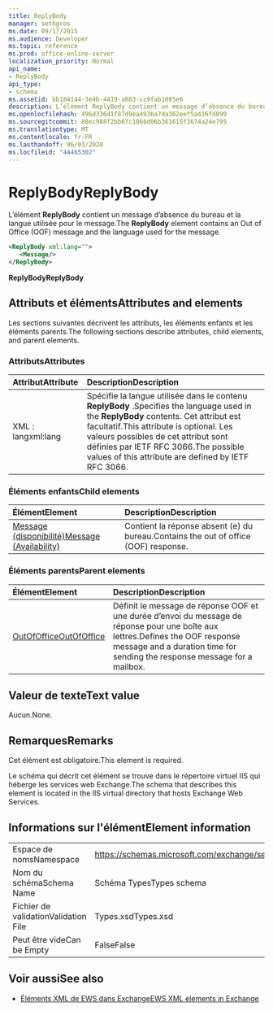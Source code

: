 ```yaml
---
title: ReplyBody
manager: sethgros
ms.date: 09/17/2015
ms.audience: Developer
ms.topic: reference
ms.prod: office-online-server
localization_priority: Normal
api_name:
- ReplyBody
api_type:
- schema
ms.assetid: bb184144-3e4b-4419-a883-cc9fab1085e6
description: L’élément ReplyBody contient un message d’absence du bureau et la langue utilisée pour le message.
ms.openlocfilehash: 496d336d1f87d9ea493ba7da362eef5a416fd899
ms.sourcegitcommit: 88ec988f2bb67c1866d06b361615f3674a24e795
ms.translationtype: MT
ms.contentlocale: fr-FR
ms.lasthandoff: 06/03/2020
ms.locfileid: "44465302"
---
```

# <a name="replybody"></a><span data-ttu-id="eaf31-103">ReplyBody</span><span class="sxs-lookup"><span data-stu-id="eaf31-103">ReplyBody</span></span>

<span data-ttu-id="eaf31-104">L’élément **ReplyBody** contient un message d’absence du bureau et la langue utilisée pour le message.</span><span class="sxs-lookup"><span data-stu-id="eaf31-104">The **ReplyBody** element contains an Out of Office (OOF) message and the language used for the message.</span></span> 
  
```XML
<ReplyBody xml:lang="">
   <Message/>
</ReplyBody>
```

 <span data-ttu-id="eaf31-105">**ReplyBody**</span><span class="sxs-lookup"><span data-stu-id="eaf31-105">**ReplyBody**</span></span>
## <a name="attributes-and-elements"></a><span data-ttu-id="eaf31-106">Attributs et éléments</span><span class="sxs-lookup"><span data-stu-id="eaf31-106">Attributes and elements</span></span>

<span data-ttu-id="eaf31-107">Les sections suivantes décrivent les attributs, les éléments enfants et les éléments parents.</span><span class="sxs-lookup"><span data-stu-id="eaf31-107">The following sections describe attributes, child elements, and parent elements.</span></span>
  
### <a name="attributes"></a><span data-ttu-id="eaf31-108">Attributs</span><span class="sxs-lookup"><span data-stu-id="eaf31-108">Attributes</span></span>

|<span data-ttu-id="eaf31-109">**Attribut**</span><span class="sxs-lookup"><span data-stu-id="eaf31-109">**Attribute**</span></span>|<span data-ttu-id="eaf31-110">**Description**</span><span class="sxs-lookup"><span data-stu-id="eaf31-110">**Description**</span></span>|
|:-----|:-----|
|<span data-ttu-id="eaf31-111">XML : lang</span><span class="sxs-lookup"><span data-stu-id="eaf31-111">xml:lang</span></span>  <br/> |<span data-ttu-id="eaf31-112">Spécifie la langue utilisée dans le contenu **ReplyBody** .</span><span class="sxs-lookup"><span data-stu-id="eaf31-112">Specifies the language used in the **ReplyBody** contents.</span></span> <span data-ttu-id="eaf31-113">Cet attribut est facultatif.</span><span class="sxs-lookup"><span data-stu-id="eaf31-113">This attribute is optional.</span></span> <span data-ttu-id="eaf31-114">Les valeurs possibles de cet attribut sont définies par IETF RFC 3066.</span><span class="sxs-lookup"><span data-stu-id="eaf31-114">The possible values of this attribute are defined by IETF RFC 3066.</span></span>  <br/> |
   
### <a name="child-elements"></a><span data-ttu-id="eaf31-115">Éléments enfants</span><span class="sxs-lookup"><span data-stu-id="eaf31-115">Child elements</span></span>

|<span data-ttu-id="eaf31-116">**Élément**</span><span class="sxs-lookup"><span data-stu-id="eaf31-116">**Element**</span></span>|<span data-ttu-id="eaf31-117">**Description**</span><span class="sxs-lookup"><span data-stu-id="eaf31-117">**Description**</span></span>|
|:-----|:-----|
|[<span data-ttu-id="eaf31-118">Message (disponibilité)</span><span class="sxs-lookup"><span data-stu-id="eaf31-118">Message (Availability)</span></span>](message-availability.md) <br/> |<span data-ttu-id="eaf31-119">Contient la réponse absent (e) du bureau.</span><span class="sxs-lookup"><span data-stu-id="eaf31-119">Contains the out of office (OOF) response.</span></span>  <br/> |
   
### <a name="parent-elements"></a><span data-ttu-id="eaf31-120">Éléments parents</span><span class="sxs-lookup"><span data-stu-id="eaf31-120">Parent elements</span></span>

|<span data-ttu-id="eaf31-121">**Élément**</span><span class="sxs-lookup"><span data-stu-id="eaf31-121">**Element**</span></span>|<span data-ttu-id="eaf31-122">**Description**</span><span class="sxs-lookup"><span data-stu-id="eaf31-122">**Description**</span></span>|
|:-----|:-----|
|[<span data-ttu-id="eaf31-123">OutOfOffice</span><span class="sxs-lookup"><span data-stu-id="eaf31-123">OutOfOffice</span></span>](outofoffice.md) <br/> |<span data-ttu-id="eaf31-124">Définit le message de réponse OOF et une durée d’envoi du message de réponse pour une boîte aux lettres.</span><span class="sxs-lookup"><span data-stu-id="eaf31-124">Defines the OOF response message and a duration time for sending the response message for a mailbox.</span></span>  <br/> |
   
## <a name="text-value"></a><span data-ttu-id="eaf31-125">Valeur de texte</span><span class="sxs-lookup"><span data-stu-id="eaf31-125">Text value</span></span>

<span data-ttu-id="eaf31-126">Aucun.</span><span class="sxs-lookup"><span data-stu-id="eaf31-126">None.</span></span>
  
## <a name="remarks"></a><span data-ttu-id="eaf31-127">Remarques</span><span class="sxs-lookup"><span data-stu-id="eaf31-127">Remarks</span></span>

<span data-ttu-id="eaf31-128">Cet élément est obligatoire.</span><span class="sxs-lookup"><span data-stu-id="eaf31-128">This element is required.</span></span>
  
<span data-ttu-id="eaf31-129">Le schéma qui décrit cet élément se trouve dans le répertoire virtuel IIS qui héberge les services web Exchange.</span><span class="sxs-lookup"><span data-stu-id="eaf31-129">The schema that describes this element is located in the IIS virtual directory that hosts Exchange Web Services.</span></span>
  
## <a name="element-information"></a><span data-ttu-id="eaf31-130">Informations sur l'élément</span><span class="sxs-lookup"><span data-stu-id="eaf31-130">Element information</span></span>

|||
|:-----|:-----|
|<span data-ttu-id="eaf31-131">Espace de noms</span><span class="sxs-lookup"><span data-stu-id="eaf31-131">Namespace</span></span>  <br/> |https://schemas.microsoft.com/exchange/services/2006/types  <br/> |
|<span data-ttu-id="eaf31-132">Nom du schéma</span><span class="sxs-lookup"><span data-stu-id="eaf31-132">Schema Name</span></span>  <br/> |<span data-ttu-id="eaf31-133">Schéma Types</span><span class="sxs-lookup"><span data-stu-id="eaf31-133">Types schema</span></span>  <br/> |
|<span data-ttu-id="eaf31-134">Fichier de validation</span><span class="sxs-lookup"><span data-stu-id="eaf31-134">Validation File</span></span>  <br/> |<span data-ttu-id="eaf31-135">Types.xsd</span><span class="sxs-lookup"><span data-stu-id="eaf31-135">Types.xsd</span></span>  <br/> |
|<span data-ttu-id="eaf31-136">Peut être vide</span><span class="sxs-lookup"><span data-stu-id="eaf31-136">Can be Empty</span></span>  <br/> |<span data-ttu-id="eaf31-137">False</span><span class="sxs-lookup"><span data-stu-id="eaf31-137">False</span></span>  <br/> |
   
## <a name="see-also"></a><span data-ttu-id="eaf31-138">Voir aussi</span><span class="sxs-lookup"><span data-stu-id="eaf31-138">See also</span></span>



- [<span data-ttu-id="eaf31-139">Éléments XML de EWS dans Exchange</span><span class="sxs-lookup"><span data-stu-id="eaf31-139">EWS XML elements in Exchange</span></span>](ews-xml-elements-in-exchange.md)

